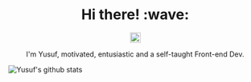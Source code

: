 <h1 align='center'> Hi there! :wave:</h1>

<p align="center">
  <a href="https://twitter.com/yusufali_19">
    <img align="center" alt="Yusuf | Twitter" width="21px" src="https://raw.githubusercontent.com/anuraghazra/anuraghazra/master/assets/twitter.svg" />
  </a>
</p>

<p align="center">
    I'm Yusuf, motivated, entusiastic and a self-taught Front-end Dev.
</p>

![Yusuf's github stats](https://github-readme-stats.vercel.app/api?username=yusufali19&count_private=true&show_icons=true&theme=radical)
